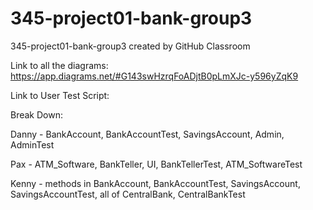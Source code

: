 # 345-project01-bank-group3
345-project01-bank-group3 created by GitHub Classroom

Link to all the diagrams: https://app.diagrams.net/#G143swHzrqFoADjtB0pLmXJc-y596yZqK9

Link to User Test Script: 

Break Down:

Danny - BankAccount, BankAccountTest, SavingsAccount, Admin, AdminTest

Pax - ATM_Software, BankTeller, UI, BankTellerTest, ATM_SoftwareTest

Kenny - methods in BankAccount, BankAccountTest, SavingsAccount, SavingsAccountTest, all of CentralBank, CentralBankTest
